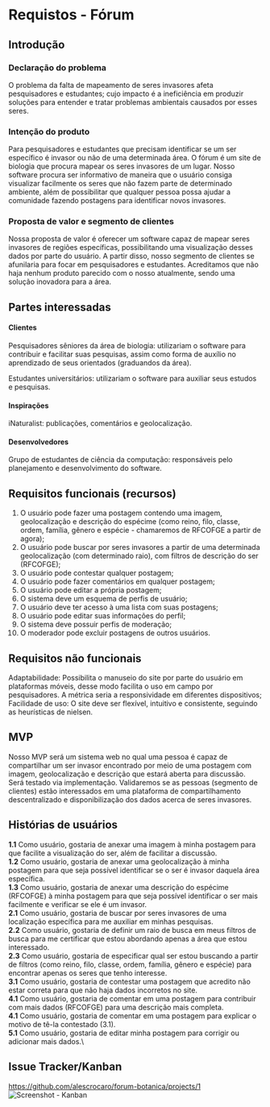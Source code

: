 # Requistos - Fórum
## Introdução

### Declaração do problema
O problema da falta de mapeamento de seres invasores afeta pesquisadores e estudantes; cujo impacto é a ineficiência em produzir soluções para entender e tratar problemas ambientais causados por esses seres.


### Intenção do produto
Para pesquisadores e estudantes que precisam identificar se um ser específico é invasor ou não de uma determinada área. O fórum é um site de biologia que procura mapear os seres invasores de um lugar. Nosso software procura ser informativo de maneira que o usuário consiga visualizar facilmente os seres que não fazem parte de determinado ambiente, além de possibilitar que qualquer pessoa possa ajudar a comunidade fazendo postagens para identificar novos invasores.


### Proposta de valor e segmento de clientes
Nossa proposta de valor é oferecer um software capaz de mapear seres invasores de regiões específicas, possibilitando uma visualização desses dados por parte do usuário. A partir disso, nosso segmento de clientes se afunilaria para focar em pesquisadores e estudantes. Acreditamos que não haja nenhum produto parecido com o nosso atualmente, sendo uma solução inovadora para a área.


## Partes interessadas
#### Clientes
Pesquisadores sêniores da área de biologia: utilizariam o software para contribuir e facilitar suas pesquisas, assim como forma de auxílio no aprendizado de seus orientados (graduandos da área). 

Estudantes universitários: utilizariam o software para auxiliar seus estudos e pesquisas.

#### Inspirações
iNaturalist: publicações, comentários e geolocalização.

#### Desenvolvedores
Grupo de estudantes de ciência da computação: responsáveis pelo planejamento e desenvolvimento do software.


## Requisitos funcionais (recursos)
1. O usuário pode fazer uma postagem contendo uma imagem, geolocalização e descrição do espécime (como reino, filo, classe, ordem, família, gênero e espécie - chamaremos de RFCOFGE a partir de agora);
2. O usuário pode buscar por seres invasores a partir de uma determinada geolocalização (com determinado raio), com filtros de descrição do ser (RFCOFGE);
3. O usuário pode contestar qualquer postagem;
4. O usuário pode fazer comentários em qualquer postagem;
5. O usuário pode editar a própria postagem;
6. O sistema deve um esquema de perfis de usuário;
7. O usuário deve ter acesso à uma lista com suas postagens;
8. O usuário pode editar suas informações do perfil;
9. O sistema deve possuir perfis de moderação;
10. O moderador pode excluir postagens de outros usuários.


## Requisitos não funcionais
Adaptabilidade: Possibilita o manuseio do site por parte do usuário em plataformas móveis, desse modo facilita o uso em campo por pesquisadores. A métrica seria a responsividade em diferentes dispositivos;\
Facilidade de uso: O site deve ser flexível, intuitivo e consistente, seguindo as heurísticas de nielsen.


## MVP
Nosso MVP será um sistema web no qual uma pessoa é capaz de compartilhar um ser invasor encontrado por meio de uma postagem com imagem, geolocalização e descrição que estará aberta para discussão. Será testado via implementação. Validaremos se as pessoas (segmento de clientes) estão interessados em uma plataforma de compartilhamento descentralizado e disponibilização dos dados acerca de seres invasores.


## Histórias de usuários  
**1.1** Como usuário, gostaria de anexar uma imagem à minha postagem para que facilite a visualização do ser, além de facilitar a discussão.\
**1.2** Como usuário, gostaria de anexar uma geolocalização à minha postagem para que seja possível identificar se o ser é invasor daquela área específica.\
**1.3** Como usuário, gostaria de anexar uma descrição do espécime (RFCOFGE) à minha postagem para que seja possível identificar o ser mais facilmente e verificar se ele é um invasor.\
**2.1** Como usuário, gostaria de buscar por seres invasores de uma localização específica para me auxiliar em minhas pesquisas.\
**2.2** Como usuário, gostaria de definir um raio de busca em meus filtros de busca para me certificar que estou abordando apenas a área que estou interessado.\
**2.3** Como usuário, gostaria de especificar qual ser estou buscando a partir de filtros (como reino, filo, classe, ordem, família, gênero e espécie) para encontrar apenas os seres que tenho interesse.\
**3.1** Como usuário, gostaria de contestar uma postagem que acredito não estar correta para que não haja dados incorretos no site.\
**4.1** Como usuário, gostaria de comentar em uma postagem para contribuir com mais dados (RFCOFGE) para uma descrição mais completa.\
**4.1** Como usuário, gostaria de comentar em uma postagem para explicar o motivo de tê-la contestado (3.1).\
**5.1** Como usuário, gostaria de editar minha postagem para corrigir ou adicionar mais dados.\
  



## Issue Tracker/Kanban
https://github.com/alescrocaro/forum-botanica/projects/1
![Screenshot - Kanban](https://i.imgur.com/PLiRRHa.png)

